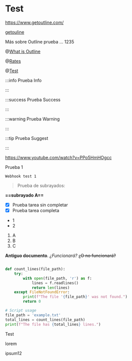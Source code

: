 # Test

<https://www.getoutline.com/>

[getouline](https://www.getoutline.com/)

Más sobre Outline prueba … 1235

@[What is Outline](mention://86a84a82-c184-42ff-9ac0-2138441227bb/document/7d00e8ca-721f-4f44-a350-60983d9e2142)

@[Rates](mention://c0578822-acb4-4137-8a8c-611a2011c33f/document/87961cfb-a462-420c-81a2-3068db905853)

@[Test](mention://b9c44bc7-e479-4b77-9320-3193d1e0b50a/document/788b578a-f2ae-48fd-896c-84423824d6f7)


:::info
Prueba Info

:::


:::success
Prueba Success

:::


:::warning
Prueba Warning

:::


:::tip
Prueba Suggest

:::

<https://www.youtube.com/watch?v=PPo5HmHOgcc>

Prueba 1

`Webhook test 1`

> Prueba de subrayados:

__==subrayado A==__

- [x] Prueba tarea sin completar
- [x] Prueba tarea completa

* 1
* 2


1. A
2. B
3. C

**Antiguo documento**. *¿Funcionará?* ~~¿O no funcionará?~~

```python

def count_lines(file_path):
    try:
        with open(file_path, 'r') as f:
            lines = f.readlines()
            return len(lines)
    except FileNotFoundError:
        print(f"The file '{file_path}' was not found.")
        return 0

# Script usage
file_path = 'example.txt'
total_lines = count_lines(file_path)
print(f"The file has {total_lines} lines.")
```

Test

lorem

ipsum12